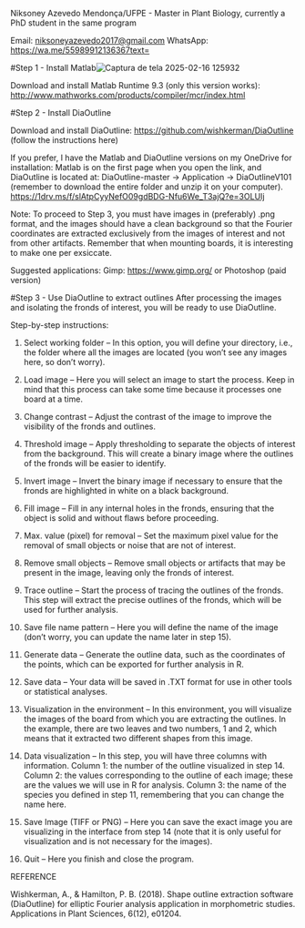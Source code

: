 Niksoney Azevedo Mendonça/UFPE - Master in Plant Biology, currently a PhD student in the same program

Email: niksoneyazevedo2017@gmail.com
WhatsApp: https://wa.me/55989912136367text=

#Step 1 - Install Matlab![Captura de tela 2025-02-16 125932](https://github.com/user-attachments/assets/e505d224-6cfb-40ea-8c13-dadbc8aec580)


Download and install Matlab Runtime 9.3 (only this version works):
http://www.mathworks.com/products/compiler/mcr/index.html

#Step 2 - Install DiaOutline

Download and install DiaOutline:
https://github.com/wishkerman/DiaOutline (follow the instructions here)

If you prefer, I have the Matlab and DiaOutline versions on my OneDrive for installation:
Matlab is on the first page when you open the link, and DiaOutline is located at: DiaOutline-master -> Application -> DiaOutlineV101 (remember to download the entire folder and unzip it on your computer).
https://1drv.ms/f/slAtpCyyNefO09gdBDG-Nfu6We_T3ajQ?e=3OLUIj

Note: To proceed to Step 3, you must have images in (preferably) .png format, and the images should have a clean background so that the Fourier coordinates are extracted exclusively from the images of interest and not from other artifacts. Remember that when mounting boards, it is interesting to make one per exsiccate.

Suggested applications:
Gimp: https://www.gimp.org/ or Photoshop (paid version)

#Step 3 - Use DiaOutline to extract outlines
After processing the images and isolating the fronds of interest, you will be ready to use DiaOutline.

Step-by-step instructions:

1. Select working folder – In this option, you will define your directory, i.e., the folder where all the images are located (you won’t see any images here, so don’t worry).

2. Load image – Here you will select an image to start the process. Keep in mind that this process can take some time because it processes one board at a time.

3. Change contrast – Adjust the contrast of the image to improve the visibility of the fronds and outlines.

4. Threshold image – Apply thresholding to separate the objects of interest from the background. This will create a binary image where the outlines of the fronds will be easier to identify.

5. Invert image – Invert the binary image if necessary to ensure that the fronds are highlighted in white on a black background.

6. Fill image – Fill in any internal holes in the fronds, ensuring that the object is solid and without flaws before proceeding.

7. Max. value (pixel) for removal – Set the maximum pixel value for the removal of small objects or noise that are not of interest.

8. Remove small objects – Remove small objects or artifacts that may be present in the image, leaving only the fronds of interest.

9. Trace outline – Start the process of tracing the outlines of the fronds. This step will extract the precise outlines of the fronds, which will be used for further analysis.

10. Save file name pattern – Here you will define the name of the image (don’t worry, you can update the name later in step 15).

11. Generate data – Generate the outline data, such as the coordinates of the points, which can be exported for further analysis in R.

12. Save data – Your data will be saved in .TXT format for use in other tools or statistical analyses.

13. Visualization in the environment – In this environment, you will visualize the images of the board from which you are extracting the outlines. In the example, there are two leaves and two numbers, 1 and 2, which means that it extracted two different shapes from this image.

14. Data visualization – In this step, you will have three columns with information. Column 1: the number of the outline visualized in step 14. Column 2: the values corresponding to the outline of each image; these are the values we will use in R for analysis. Column 3: the name of the species you defined in step 11, remembering that you can change the name here.

15. Save Image (TIFF or PNG) – Here you can save the exact image you are visualizing in the interface from step 14 (note that it is only useful for visualization and is not necessary for the images).

16. Quit – Here you finish and close the program.

REFERENCE

Wishkerman, A., & Hamilton, P. B. (2018). Shape outline extraction software (DiaOutline) for elliptic Fourier analysis application in morphometric studies. Applications in Plant Sciences, 6(12), e01204.
